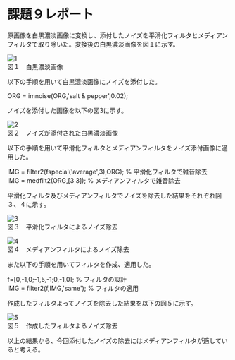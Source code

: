 # 課題９レポート

原画像を白黒濃淡画像に変換し、添付したノイズを平滑化フィルタとメディアンフィルタで取り除いた。変換後の白黒濃淡画像を図１に示す。

![1](https://user-images.githubusercontent.com/46117925/50544917-0a35fe00-0c48-11e9-8dd4-d389c1afce58.PNG)  
図１　白黒濃淡画像

以下の手順を用いて白黒濃淡画像にノイズを添付した。

ORG = imnoise(ORG,'salt & pepper',0.02); 

ノイズを添付した画像を以下の図3に示す。

![2](https://user-images.githubusercontent.com/46117925/50544924-48332200-0c48-11e9-925f-67fb7cc873b4.PNG)  
図２　ノイズが添付された白黒濃淡画像

以下の手順を用いて平滑化フィルタとメディアンフィルタをノイズ添付画像に適用した。

IMG = filter2(fspecial('average',3),ORG); % 平滑化フィルタで雑音除去  
IMG = medfilt2(ORG,[3 3]); % メディアンフィルタで雑音除去

平滑化フィルタ及びメディアンフィルタでノイズを除去した結果をそれぞれ図３、４に示す。

![3](https://user-images.githubusercontent.com/46117925/50544956-0fe01380-0c49-11e9-8f45-99d5dce6b42a.PNG)  
図３　平滑化フィルタによるノイズ除去

![4](https://user-images.githubusercontent.com/46117925/50544957-11a9d700-0c49-11e9-92ab-5b601e236261.PNG)  
図４　メディアンフィルタによるノイズ除去

また以下の手順を用いてフィルタを作成、適用した。

f=[0,-1,0;-1,5,-1;0,-1,0]; % フィルタの設計  
IMG = filter2(f,IMG,'same'); % フィルタの適用

作成したフィルタよってノイズを除去した結果を以下の図５に示す。

![5](https://user-images.githubusercontent.com/46117925/50544979-d2c85100-0c49-11e9-907a-97edad29db14.PNG)  
図５　作成したフィルタよるノイズ除去

以上の結果から、今回添付したノイズの除去にはメディアンフィルタが適していると考える。

